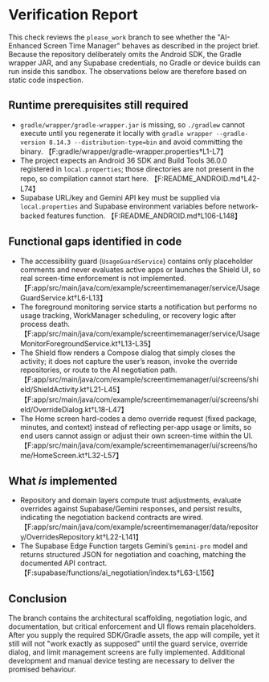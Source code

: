 # Verification Report

This check reviews the `please_work` branch to see whether the "AI-Enhanced Screen Time Manager" behaves as described in the project brief. Because the repository deliberately omits the Android SDK, the Gradle wrapper JAR, and any Supabase credentials, no Gradle or device builds can run inside this sandbox. The observations below are therefore based on static code inspection.

## Runtime prerequisites still required
- `gradle/wrapper/gradle-wrapper.jar` is missing, so `./gradlew` cannot execute until you regenerate it locally with `gradle wrapper --gradle-version 8.14.3 --distribution-type=bin` and avoid committing the binary. 【F:gradle/wrapper/gradle-wrapper.properties†L1-L7】
- The project expects an Android 36 SDK and Build Tools 36.0.0 registered in `local.properties`; those directories are not present in the repo, so compilation cannot start here. 【F:README_ANDROID.md†L42-L74】
- Supabase URL/key and Gemini API key must be supplied via `local.properties` and Supabase environment variables before network-backed features function. 【F:README_ANDROID.md†L106-L148】

## Functional gaps identified in code
- The accessibility guard (`UsageGuardService`) contains only placeholder comments and never evaluates active apps or launches the Shield UI, so real screen-time enforcement is not implemented. 【F:app/src/main/java/com/example/screentimemanager/service/UsageGuardService.kt†L6-L13】
- The foreground monitoring service starts a notification but performs no usage tracking, WorkManager scheduling, or recovery logic after process death. 【F:app/src/main/java/com/example/screentimemanager/service/UsageMonitorForegroundService.kt†L13-L35】
- The Shield flow renders a Compose dialog that simply closes the activity; it does not capture the user’s reason, invoke the override repositories, or route to the AI negotiation path. 【F:app/src/main/java/com/example/screentimemanager/ui/screens/shield/ShieldActivity.kt†L21-L45】【F:app/src/main/java/com/example/screentimemanager/ui/screens/shield/OverrideDialog.kt†L18-L47】
- The Home screen hard-codes a demo override request (fixed package, minutes, and context) instead of reflecting per-app usage or limits, so end users cannot assign or adjust their own screen-time within the UI. 【F:app/src/main/java/com/example/screentimemanager/ui/screens/home/HomeScreen.kt†L32-L57】

## What *is* implemented
- Repository and domain layers compute trust adjustments, evaluate overrides against Supabase/Gemini responses, and persist results, indicating the negotiation backend contracts are wired. 【F:app/src/main/java/com/example/screentimemanager/data/repository/OverridesRepository.kt†L22-L141】
- The Supabase Edge Function targets Gemini’s `gemini-pro` model and returns structured JSON for negotiation and coaching, matching the documented API contract. 【F:supabase/functions/ai_negotiation/index.ts†L63-L156】

## Conclusion
The branch contains the architectural scaffolding, negotiation logic, and documentation, but critical enforcement and UI flows remain placeholders. After you supply the required SDK/Gradle assets, the app will compile, yet it still will not "work exactly as supposed" until the guard service, override dialog, and limit management screens are fully implemented. Additional development and manual device testing are necessary to deliver the promised behaviour.
